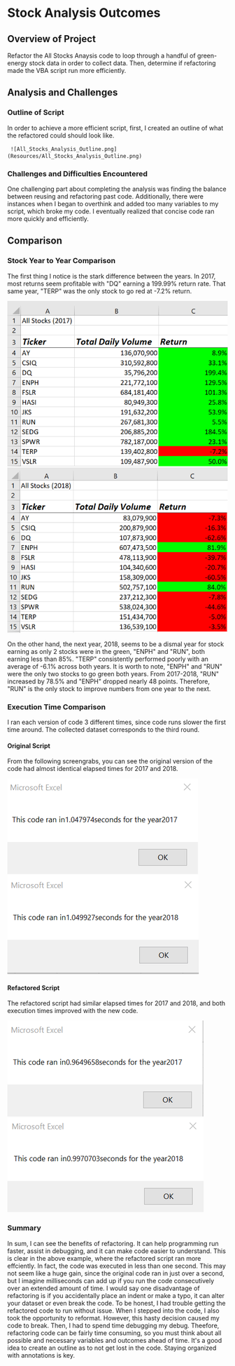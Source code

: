 # Stock Analysis Outcomes

## Overview of Project
Refactor the All Stocks Anaysis code to loop through a handful of green-energy stock data in order to collect data. Then, determine if refactoring made the VBA script run more efficiently.   

## Analysis and Challenges
 
### Outline of Script
In order to achieve a more efficient script, first, I created an outline of what the refactored could should look like.

     ![All_Stocks_Analysis_Outline.png](Resources/All_Stocks_Analysis_Outline.png)

### Challenges and Difficulties Encountered
One challenging part about completing the analysis was finding the balance between reusing and refactoring past code. Additionally, there were instances when I began to overthink and added too many variables to my script, which broke my code. I eventually realized that concise code ran more quickly and efficiently.

## Comparison

### Stock Year to Year Comparison
The first thing I notice is the stark difference between the years. In 2017, most returns seem profitable with "DQ" earning a 199.99% return rate. That same year, "TERP" was the only stock to go red at -7.2% return. 

![All_Stocks_Analysis_2017](Resources/All_Stocks_Analysis_2017.png) 
![All_Stocks_Analysis_2018](Resources/All_Stocks_Analysis_2018.png)

On the other hand, the next year, 2018, seems to be a dismal year for stock earning as only 2 stocks were in the green, "ENPH" and "RUN", both earning less than 85%. "TERP" consistently performed poorly with an average of -6.1% across both years. It is worth to note, "ENPH" and "RUN" were the only two stocks to go green both years. From 2017-2018, "RUN" increased by 78.5% and "ENPH" dropped nearly 48 points. Therefore, "RUN" is the only stock to improve numbers from one year to the next. 

### Execution Time Comparison
I ran each version of code 3 different times, since code runs slower the first time around. The collected dataset corresponds to the third round. 

#### Original Script
From the following screengrabs, you can see the original version of the code had almost identical elapsed times for 2017 and 2018.

![All_Stocks_2017_Execution](Resources/All_Stocks_2017_Execution.png) 
![All_Stocks_2018_Execution](Resources/All_Stocks_2018_Execution.png)

#### Refactored Script
The refactored script had similar elapsed times for 2017 and 2018, and both execution times improved with the new code.

![VBA_Challenge_2017](Resources/VBA_Challenge_2017.png)
![VBA_Challenge_2018](Resources/VBA_Challenge_2018.png)


### Summary
In sum, I can see the benefits of refactoring. It can help programming run faster, assist in debugging, and it can make code easier to understand. This is clear in the above example, where the refactored script ran more effciently. In fact, the code was executed in less than one second. This may not seem like a huge gain, since the original code ran in just over a second, but I imagine milliseconds can add up if you run the code consecutively over an extended amount of time. I would say one disadvantage of refactoring is if you accidentally place an indent or make a typo, it can alter your dataset or even break the code. To be honest, I had trouble getting the refactored code to run without issue. When I stepped into the code, I also took the opportunity to reformat. However, this hasty decision caused my code to break. Then, I had to spend time debugging my debug. Theefore, refactoring code can be fairly time consuming, so you must think about all possible and necessary variables and outcomes ahead of time. It's a good idea to create an outline as to not get lost in the code. Staying organized with annotations is key.
